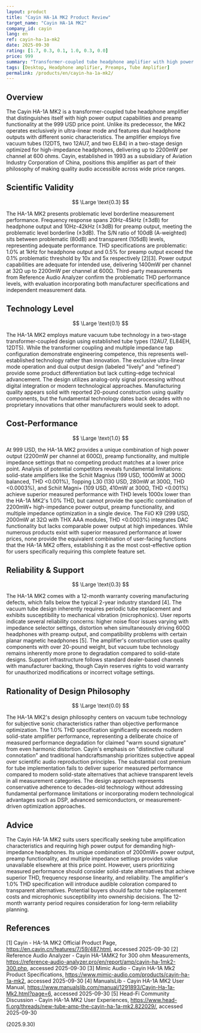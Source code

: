 ```yaml
---
layout: product
title: "Cayin HA-1A MK2 Product Review"
target_name: "Cayin HA-1A MK2"
company_id: cayin
lang: en
ref: cayin-ha-1a-mk2
date: 2025-09-30
rating: [1.7, 0.3, 0.1, 1.0, 0.3, 0.0]
price: 999
summary: "Transformer-coupled tube headphone amplifier with high power output and preamp functionality, but problematic measured performance and conservative design philosophy"
tags: [Desktop, Headphone amplifier, Preamps, Tube Amplifier]
permalink: /products/en/cayin-ha-1a-mk2/
---
```

## Overview

The Cayin HA-1A MK2 is a transformer-coupled tube headphone amplifier that distinguishes itself with high power output capabilities and preamp functionality at the 999 USD price point. Unlike its predecessor, the MK2 operates exclusively in ultra-linear mode and features dual headphone outputs with different sonic characteristics. The amplifier employs five vacuum tubes (12DT5, two 12AU7, and two EL84) in a two-stage design optimized for high-impedance headphones, delivering up to 2200mW per channel at 600 ohms. Cayin, established in 1993 as a subsidiary of Aviation Industry Corporation of China, positions this amplifier as part of their philosophy of making quality audio accessible across wide price ranges.

## Scientific Validity

$$ \Large \text{0.3} $$

The HA-1A MK2 presents problematic level borderline measurement performance. Frequency response spans 20Hz-45kHz (±3dB) for headphone output and 10Hz-42kHz (±3dB) for preamp output, meeting the problematic level borderline (±3dB). The S/N ratio of 100dB (A-weighted) sits between problematic (80dB) and transparent (105dB) levels, representing adequate performance. THD specifications are problematic: 1.0% at 1kHz for headphone output and 0.5% for preamp output exceed the 0.1% problematic threshold by 10x and 5x respectively [2][3]. Power output capabilities are adequate for intended use, delivering 1400mW per channel at 32Ω up to 2200mW per channel at 600Ω. Third-party measurements from Reference Audio Analyzer confirm the problematic THD performance levels, with evaluation incorporating both manufacturer specifications and independent measurement data.

## Technology Level

$$ \Large \text{0.1} $$

The HA-1A MK2 employs mature vacuum tube technology in a two-stage transformer-coupled design using established tube types (12AU7, EL84EH, 12DT5). While the transformer coupling and multiple impedance tap configuration demonstrate engineering competence, this represents well-established technology rather than innovation. The exclusive ultra-linear mode operation and dual output design (labeled "lively" and "refined") provide some product differentiation but lack cutting-edge technical advancement. The design utilizes analog-only signal processing without digital integration or modern technological approaches. Manufacturing quality appears solid with reported 20-pound construction using quality components, but the fundamental technology dates back decades with no proprietary innovations that other manufacturers would seek to adopt.

## Cost-Performance

$$ \Large \text{1.0} $$

At 999 USD, the HA-1A MK2 provides a unique combination of high power output (2200mW per channel at 600Ω), preamp functionality, and multiple impedance settings that no competing product matches at a lower price point. Analysis of potential competitors reveals fundamental limitations: solid-state amplifiers like the Schiit Magnius (199 USD, 1000mW at 300Ω balanced, THD <0.001%), Topping L30 (130 USD, 280mW at 300Ω, THD <0.0003%), and Schiit Magni+ (109 USD, 410mW at 300Ω, THD <0.001%) achieve superior measured performance with THD levels 1000x lower than the HA-1A MK2's 1.0% THD, but cannot provide the specific combination of 2200mW+ high-impedance power output, preamp functionality, and multiple impedance optimization in a single device. The FiiO K9 (299 USD, 2000mW at 32Ω with THX AAA modules, THD <0.0003%) integrates DAC functionality but lacks comparable power output at high impedances. While numerous products exist with superior measured performance at lower prices, none provide the equivalent combination of user-facing functions that the HA-1A MK2 offers, establishing it as the most cost-effective option for users specifically requiring this complete feature set.

## Reliability & Support

$$ \Large \text{0.3} $$

The HA-1A MK2 comes with a 12-month warranty covering manufacturing defects, which falls below the typical 2-year industry standard [4]. The vacuum tube design inherently requires periodic tube replacement and exhibits susceptibility to mechanical vibration (microphonics). User reports indicate several reliability concerns: higher noise floor issues varying with impedance selector settings, distortion when simultaneously driving 600Ω headphones with preamp output, and compatibility problems with certain planar magnetic headphones [5]. The amplifier's construction uses quality components with over 20-pound weight, but vacuum tube technology remains inherently more prone to degradation compared to solid-state designs. Support infrastructure follows standard dealer-based channels with manufacturer backing, though Cayin reserves rights to void warranty for unauthorized modifications or incorrect voltage settings.

## Rationality of Design Philosophy

$$ \Large \text{0.0} $$

The HA-1A MK2's design philosophy centers on vacuum tube technology for subjective sonic characteristics rather than objective performance optimization. The 1.0% THD specification significantly exceeds modern solid-state amplifier performance, representing a deliberate choice of measured performance degradation for claimed "warm sound signature" from even harmonic distortion. Cayin's emphasis on "distinctive cultural connotation" and traditional handcraftsmanship prioritizes subjective appeal over scientific audio reproduction principles. The substantial cost premium for tube implementation fails to deliver superior measured performance compared to modern solid-state alternatives that achieve transparent levels in all measurement categories. The design approach represents conservative adherence to decades-old technology without addressing fundamental performance limitations or incorporating modern technological advantages such as DSP, advanced semiconductors, or measurement-driven optimization approaches.

## Advice

The Cayin HA-1A MK2 suits users specifically seeking tube amplification characteristics and requiring high power output for demanding high-impedance headphones. Its unique combination of 2000mW+ power output, preamp functionality, and multiple impedance settings provides value unavailable elsewhere at this price point. However, users prioritizing measured performance should consider solid-state alternatives that achieve superior THD, frequency response linearity, and reliability. The amplifier's 1.0% THD specification will introduce audible coloration compared to transparent alternatives. Potential buyers should factor tube replacement costs and microphonic susceptibility into ownership decisions. The 12-month warranty period requires consideration for long-term reliability planning.

## References

[1] Cayin - HA-1A MK2 Official Product Page, https://en.cayin.cn/features/7/59/487.html, accessed 2025-09-30
[2] Reference Audio Analyzer - Cayin HA-1AMK2 for 300 ohm Measurements, https://reference-audio-analyzer.pro/en/report/amp/cayin-ha-1mk2-300.php, accessed 2025-09-30
[3] Mimic Audio - Cayin HA-1A Mk2 Product Specifications, https://www.mimic-audio.com/products/cayin-ha-1a-mk2, accessed 2025-09-30
[4] ManualsLib - Cayin HA-1A MK2 User Manual, https://www.manualslib.com/manual/1291893/Cayin-Ha-1a-Mk2.html?page=6, accessed 2025-09-30
[5] Head-Fi Community Discussion - Cayin HA-1A MK2 User Experiences, https://www.head-fi.org/threads/new-tube-amp-the-cayin-ha-1a-mk2.822029/, accessed 2025-09-30

(2025.9.30)